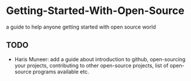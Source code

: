 # Getting-Started-With-Open-Source
a guide to help anyone getting started with open source world


## TODO
- Haris Muneer: add a guide about introduction to github, open-sourcing your projects, contributing to other open-source projects, list of open-source programs available etc. 
